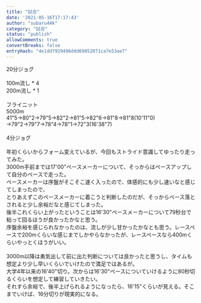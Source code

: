 ```yaml
---
title: "試合"
date: '2021-05-16T17:17:43'
author: "subaru44k"
category: "試合"
status: "publish"
allowComments: true
convertBreaks: false
entryHash: "4e1dd7929496ddd69852071ca7e53ae7"
---
```

20分ジョグ<br>
<br>
100m流し * 4<br>
200m流し * 1<br>
<br>
フライニット<br>
5000m<br>
41"5→80"2→79"5→82"2→81"5→82"6→81"8→81"8(10'11"0)<br>
→79"2→79"7→78"4→78"1→72"3(16'38"7)<br>
<br>
4分ジョグ<br>
<br>
年初くらいからフォーム変えているが、今回もストライド意識してゆったり走ってみた。<br>
3000m手前までは17'00"ペースメーカーについて、そっからはペースアップして自分のペースで走った。<br>
ペースメーカーは序盤がそこそこ速く入ったので、体感的にも少し速いなと感じてしまったので、<br>
とりあえずこのペースメーカーに着こうと判断したのだが、そっからペース落とされると少し余裕だなと感じてしまった。<br>
後半これくらい上がったということは16'30"ペースメーカーについて79秒台で粘って回るほうが良かったかなと思う。<br>
序盤余裕を感じられなかったのは、流しが少し甘かったかなとも思う。レースペースで200mくらいな感じまでしかやらなかったが、レースペースなら400mくらいやっとくほうがいい。<br>
<br>
3000m以降は勇気出して前に出た判断については良かったと思うし、タイムも想定より少し早いくらいでいけたので満足ではあるが。<br>
大学4年以来の16'40"切り。次からは16'30"ペースについていけるように80秒切るくらいを想定して練習していきたい。<br>
それすら余裕で、後半上げられるようになったら、16'15"くらいが見える。そこまでいけば、16分切りが現実的になる。
